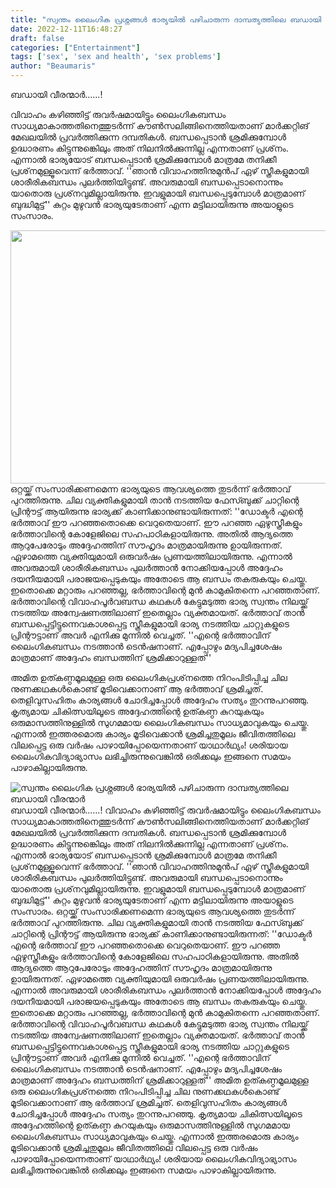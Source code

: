 ```yaml
---
title: "സ്വന്തം ലൈംഗിക പ്രശ്നങ്ങൾ ഭാര്യയിൽ പഴിചാരുന്ന ദാമ്പത്യത്തിലെ ബഡായി വീരന്മാർ"
date: 2022-12-11T16:48:27
draft: false
categories: ["Entertainment"]
tags: ['sex', 'sex and health', 'sex problems']
author: "Beaumaris"
---
```


ബഡായി വീരന്മാര്‍......!

വിവാഹം കഴിഞ്ഞിട്ട് രുവര്‍ഷമായിട്ടും ലൈംഗികബന്ധം സാധ്യമാകാത്തതിനെത്തുടര്‍ന്ന് കൗണ്‍സലിങ്ങിനെത്തിയതാണ് മാര്‍ക്കറ്റിങ് മേഖലയില്‍ പ്രവര്‍ത്തിക്കുന്ന ദമ്പതികള്‍. ബന്ധപ്പെടാന്‍ ശ്രമിക്കുമ്പോള്‍ ഉദ്ധാരണം കിട്ടുന്നുങ്കെിലും അത് നിലനില്‍ക്കുന്നില്ല എന്നതാണ് പ്രശ്‌നം. എന്നാല്‍ ഭാര്യയോട് ബന്ധപ്പെടാന്‍ ശ്രമിക്കുമ്പോള്‍ മാത്രമേ തനിക്കീ പ്രശ്‌നമുള്ളൂവെന്ന് ഭര്‍ത്താവ്. ''ഞാന്‍ വിവാഹത്തിനുമുന്‍പ് ഏഴ് സ്ത്രീകളുമായി ശാരീരികബന്ധം പുലര്‍ത്തിയിട്ടുണ്ട്. അവരുമായി ബന്ധപ്പെടാനൊന്നും യാതൊരു പ്രശ്‌നവുമില്ലായിരുന്നു. ഇവളുമായി ബന്ധപ്പെടുമ്പോള്‍ മാത്രമാണ് ബുദ്ധിമുട്ട്‌'' കുറ്റം മുഴുവന്‍ ഭാര്യയുടേതാണ് എന്ന മട്ടിലായിരുന്നു അയാളുടെ സംസാരം.

<img class="size-full wp-image-366308 aligncenter" src="https://cdn.boolokam.com/articles/2022/12/ffffff-4.jpg" alt="" width="540" height="405" />ഒറ്റയ്ക്ക് സംസാരിക്കണമെന്ന ഭാര്യയുടെ ആവശ്യത്തെ തുടര്‍ന്ന് ഭര്‍ത്താവ് പുറത്തിരുന്നു. ചില വ്യക്തികളുമായി താന്‍ നടത്തിയ ഫേസ്ബുക്ക് ചാറ്റിന്റെ പ്രിന്റൗട്ട് ആയിരുന്നു ഭാര്യക്ക് കാണിക്കാനുണ്ടായിരുന്നത്: ''ഡോക്ടര്‍ എന്റെ ഭര്‍ത്താവ് ഈ പറഞ്ഞതൊക്കെ വെറുതെയാണ്. ഈ പറഞ്ഞ ഏഴുസ്ത്രീകളും ഭര്‍ത്താവിന്റെ കോളേജിലെ സഹപാഠികളായിരുന്നു. അതില്‍ ആദ്യത്തെ ആറുപേരോടും അദ്ദേഹത്തിന് സൗഹൃദം മാത്രമായിരുന്നു ഉായിരുന്നത്. ഏഴാമത്തെ വ്യക്തിയുമായി ഒരുവര്‍ഷം പ്രണയത്തിലായിരുന്നു. എന്നാല്‍ അവരുമായി ശാരീരികബന്ധം പുലര്‍ത്താന്‍ നോക്കിയപ്പോള്‍ അദ്ദേഹം ദയനീയമായി പരാജയപ്പെടുകയും അതോടെ ആ ബന്ധം തകരുകയും ചെയ്തു. ഇതൊക്കെ മറ്റാരും പറഞ്ഞല്ല, ഭര്‍ത്താവിന്റെ മുന്‍ കാമുകിതന്നെ പറഞ്ഞതാണ്. ഭര്‍ത്താവിന്റെ വിവാഹപൂര്‍വബന്ധ കഥകള്‍ കേട്ടുമടുത്ത ഭാര്യ സ്വന്തം നിലയ്ക്ക് നടത്തിയ അന്വേഷണത്തിലാണ് ഇതെല്ലാം വ്യക്തമായത്. ഭര്‍ത്താവ് താന്‍ ബന്ധപ്പെട്ടിട്ടുന്നെവകാശപ്പെട്ട സ്ത്രീകളുമായി ഭാര്യ നടത്തിയ ചാറ്റുകളുടെ പ്രിന്റൗട്ടാണ് അവര്‍ എനിക്കു മുന്നില്‍ വെച്ചത്. ''എന്റെ ഭര്‍ത്താവിന് ലൈംഗികബന്ധം നടത്താന്‍ ടെന്‍ഷനാണ്. എപ്പോഴും മദ്യപിച്ചശേഷം മാത്രമാണ് അദ്ദേഹം ബന്ധത്തിന് ശ്രമിക്കാറുള്ളത്''

അമിത ഉത്കണ്ഠമൂലമുള്ള ഒരു ലൈംഗികപ്രശ്‌നത്തെ നിറംപിടിപ്പിച്ച ചില നുണക്കഥകള്‍കൊണ്ട് മൂടിവെക്കാനാണ് ആ ഭര്‍ത്താവ് ശ്രമിച്ചത്. തെളിവുസഹിതം കാര്യങ്ങള്‍ ചോദിച്ചപ്പോള്‍ അദ്ദേഹം സത്യം തുറന്നുപറഞ്ഞു. കൃത്യമായ ചികിത്സയിലൂടെ അദ്ദേഹത്തിന്റെ ഉത്കണ്ഠ കുറയുകയും ഒരുമാസത്തിനുള്ളില്‍ സുഗമമായ ലൈംഗികബന്ധം സാധ്യമാവുകയും ചെയ്തു. എന്നാല്‍ ഇത്തരമൊരു കാര്യം മൂടിവെക്കാന്‍ ശ്രമിച്ചതുമൂലം ജീവിതത്തിലെ വിലപ്പെട്ട ഒരു വര്‍ഷം പാഴായിപ്പോയെന്നതാണ് യാഥാര്‍ഥ്യം! ശരിയായ ലൈംഗികവിദ്യാഭ്യാസം ലഭിച്ചിരുന്നുവെങ്കില്‍ ഒരിക്കലും ഇങ്ങനെ സമയം പാഴാകില്ലായിരുന്നു.


![സ്വന്തം ലൈംഗിക പ്രശ്നങ്ങൾ ഭാര്യയിൽ പഴിചാരുന്ന ദാമ്പത്യത്തിലെ ബഡായി വീരന്മാർ](https://cdn.boolokam.com/articles/2022/12/ffffff-4.jpg)ബഡായി വീരന്മാര്‍......! വിവാഹം കഴിഞ്ഞിട്ട് രുവര്‍ഷമായിട്ടും ലൈംഗികബന്ധം സാധ്യമാകാത്തതിനെത്തുടര്‍ന്ന് കൗണ്‍സലിങ്ങിനെത്തിയതാണ് മാര്‍ക്കറ്റിങ് മേഖലയില്‍ പ്രവര്‍ത്തിക്കുന്ന ദമ്പതികള്‍. ബന്ധപ്പെടാന്‍ ശ്രമിക്കുമ്പോള്‍ ഉദ്ധാരണം കിട്ടുന്നുങ്കെിലും അത് നിലനില്‍ക്കുന്നില്ല എന്നതാണ് പ്രശ്‌നം. എന്നാല്‍ ഭാര്യയോട് ബന്ധപ്പെടാന്‍ ശ്രമിക്കുമ്പോള്‍ മാത്രമേ തനിക്കീ പ്രശ്‌നമുള്ളൂവെന്ന് ഭര്‍ത്താവ്. ''ഞാന്‍ വിവാഹത്തിനുമുന്‍പ് ഏഴ് സ്ത്രീകളുമായി ശാരീരികബന്ധം പുലര്‍ത്തിയിട്ടുണ്ട്. അവരുമായി ബന്ധപ്പെടാനൊന്നും യാതൊരു പ്രശ്‌നവുമില്ലായിരുന്നു. ഇവളുമായി ബന്ധപ്പെടുമ്പോള്‍ മാത്രമാണ് ബുദ്ധിമുട്ട്‌'' കുറ്റം മുഴുവന്‍ ഭാര്യയുടേതാണ് എന്ന മട്ടിലായിരുന്നു അയാളുടെ സംസാരം. ഒറ്റയ്ക്ക് സംസാരിക്കണമെന്ന ഭാര്യയുടെ ആവശ്യത്തെ തുടര്‍ന്ന് ഭര്‍ത്താവ് പുറത്തിരുന്നു. ചില വ്യക്തികളുമായി താന്‍ നടത്തിയ ഫേസ്ബുക്ക് ചാറ്റിന്റെ പ്രിന്റൗട്ട് ആയിരുന്നു ഭാര്യക്ക് കാണിക്കാനുണ്ടായിരുന്നത്: ''ഡോക്ടര്‍ എന്റെ ഭര്‍ത്താവ് ഈ പറഞ്ഞതൊക്കെ വെറുതെയാണ്. ഈ പറഞ്ഞ ഏഴുസ്ത്രീകളും ഭര്‍ത്താവിന്റെ കോളേജിലെ സഹപാഠികളായിരുന്നു. അതില്‍ ആദ്യത്തെ ആറുപേരോടും അദ്ദേഹത്തിന് സൗഹൃദം മാത്രമായിരുന്നു ഉായിരുന്നത്. ഏഴാമത്തെ വ്യക്തിയുമായി ഒരുവര്‍ഷം പ്രണയത്തിലായിരുന്നു. എന്നാല്‍ അവരുമായി ശാരീരികബന്ധം പുലര്‍ത്താന്‍ നോക്കിയപ്പോള്‍ അദ്ദേഹം ദയനീയമായി പരാജയപ്പെടുകയും അതോടെ ആ ബന്ധം തകരുകയും ചെയ്തു. ഇതൊക്കെ മറ്റാരും പറഞ്ഞല്ല, ഭര്‍ത്താവിന്റെ മുന്‍ കാമുകിതന്നെ പറഞ്ഞതാണ്. ഭര്‍ത്താവിന്റെ വിവാഹപൂര്‍വബന്ധ കഥകള്‍ കേട്ടുമടുത്ത ഭാര്യ സ്വന്തം നിലയ്ക്ക് നടത്തിയ അന്വേഷണത്തിലാണ് ഇതെല്ലാം വ്യക്തമായത്. ഭര്‍ത്താവ് താന്‍ ബന്ധപ്പെട്ടിട്ടുന്നെവകാശപ്പെട്ട സ്ത്രീകളുമായി ഭാര്യ നടത്തിയ ചാറ്റുകളുടെ പ്രിന്റൗട്ടാണ് അവര്‍ എനിക്കു മുന്നില്‍ വെച്ചത്. ''എന്റെ ഭര്‍ത്താവിന് ലൈംഗികബന്ധം നടത്താന്‍ ടെന്‍ഷനാണ്. എപ്പോഴും മദ്യപിച്ചശേഷം മാത്രമാണ് അദ്ദേഹം ബന്ധത്തിന് ശ്രമിക്കാറുള്ളത്'' അമിത ഉത്കണ്ഠമൂലമുള്ള ഒരു ലൈംഗികപ്രശ്‌നത്തെ നിറംപിടിപ്പിച്ച ചില നുണക്കഥകള്‍കൊണ്ട് മൂടിവെക്കാനാണ് ആ ഭര്‍ത്താവ് ശ്രമിച്ചത്. തെളിവുസഹിതം കാര്യങ്ങള്‍ ചോദിച്ചപ്പോള്‍ അദ്ദേഹം സത്യം തുറന്നുപറഞ്ഞു. കൃത്യമായ ചികിത്സയിലൂടെ അദ്ദേഹത്തിന്റെ ഉത്കണ്ഠ കുറയുകയും ഒരുമാസത്തിനുള്ളില്‍ സുഗമമായ ലൈംഗികബന്ധം സാധ്യമാവുകയും ചെയ്തു. എന്നാല്‍ ഇത്തരമൊരു കാര്യം മൂടിവെക്കാന്‍ ശ്രമിച്ചതുമൂലം ജീവിതത്തിലെ വിലപ്പെട്ട ഒരു വര്‍ഷം പാഴായിപ്പോയെന്നതാണ് യാഥാര്‍ഥ്യം! ശരിയായ ലൈംഗികവിദ്യാഭ്യാസം ലഭിച്ചിരുന്നുവെങ്കില്‍ ഒരിക്കലും ഇങ്ങനെ സമയം പാഴാകില്ലായിരുന്നു.
